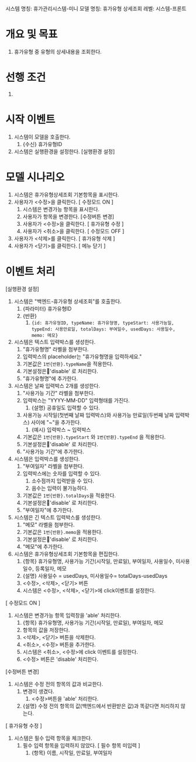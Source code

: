 시스템 명칭: 휴가관리시스템-미니
모델 명칭:  휴가유형 상세조회
레벨: 시스템-프론트

# 개요 및 목표
1. 휴가유형 중 유형의 상세내용을 조회한다.

# 선행 조건
1. 

# 시작 이벤트
1. 시스템이 모델을 호출한다. 
	1. {수신} 휴가유형ID
2. 시스템은 실행환경을 설정한다. [실행환경 설정]

# 모델 시나리오
1. 시스템은 휴가유형상세조회 기본항목을 표시한다.
2. 사용자가 <수정>을 클릭한다. [ 수정모드 ON ]
	1. 시스템은 변경가능 항목을 표시한다.
	2. 사용자가 항목을 변경한다. [수정버튼 변경]
	3. 사용자가 <수정>을 클릭한다. [ 휴가유형 수정 ]
	4. 사용자가 <취소>을 클릭한다.  [ 수정모드 OFF ]
3. 사용자가 <삭제>를 클릭한다. [ 휴가유형 삭제 ]
4. 사용자가 <닫기>를 클릭한다. [ 메뉴 닫기 ]

# 이벤트 처리
[실행환경 설정]
1. 시스템은 "백엔드-휴가유형 상세조회"를 호출한다.
	1. {파라미터} 휴가유형ID
	2. {반환}
		1. ```{id: 휴가유형ID, typeName: 휴가유형명, typeStart: 사용가능일, typeEnd: 사용만료일, totalDays: 부여일수, usedDays: 사용일수, memo: 메모}```
2. 시스템은 텍스트 입력박스를 생성한다.
	1. "휴가유형명" 라벨을 첨부한다.
	2. 입력박스의 placeholder는 "휴가유형명을 입력하세요."
	3. 기본값은 `1번{반환}.typeName`을 적용한다. 
	4. 기본설정은'disable' 로 처리한다.
	5. "휴가유형명"에 추가한다.
3. 시스템은 날짜 입력박스 2개를 생성한다.
	1. "사용가능 기간" 라벨을 첨부한다.
	2. 입력박스는 "YYYY-MM-DD" 입력형태를 가진다.
		1. {설명} 공휴일도 입력할 수 있다.
	3. 사용가능 시작일(첫번째 날짜 입력박스)와 사용가능 만료일(두번째 날짜 입력박스) 사이에 "~"을 추가한다.
		1. {예시} 입력박스 ~ 입력박스
	4.  기본값은 `1번{반환}.typeStart` 와 `1번{반환}.typeEnd` 을 적용한다. 
	5. 기본설정은'disable' 로 처리한다.
	6. "사용가능 기간"에 추가한다.
4. 시스템은 입력박스를 생성한다.
	1. "부여일자" 라벨을 첨부한다.
	2. 입력박스에는 숫자를 입력할 수 있다.
		1. 소수점까지 입력받을 수 있다.
		2. 음수는 입력이 불가능하다.
	3. 기본값은 `1번{반환}.totalDays`을 적용한다. 
	4. 기본설정은'disable' 로 처리한다.
	5. "부여일자"에 추가한다.
5. 시스템은 긴 텍스트 입력박스를 생성한다.
	1. "메모" 라벨을 첨부한다.
	2. 기본값은 `1번{반환}.memo`을 적용한다. 
	3. 기본설정은'disable' 로 처리한다.
	4. "메모"에 추가한다.
6. 시스템은  휴가유형상세조회 기본항목을 편집한다.
	1. {항목} 휴가유형명, 사용가능 기간(시작일, 만료일), 부여일자, 사용일수, 미사용일수, 등록일자, 메모
	2. {설명} 사용일수 = usedDays, 미사용일수= totalDays-usedDays
	3. <수정>, <삭제>, <닫기> 버튼
	4. 시스템은  <수정>, <삭제>, <닫기>에 click이벤트를 설정한다.

 [ 수정모드 ON ]
 1. 시스템은 변경가능 항목 입력창을 'able' 처리한다.
	 1. {항목} 휴가유형명, 사용가능 기간(시작일, 만료일), 부여일자, 메모
	 2. 항목의 값을 저장한다.
	 3. <삭제>, <닫기> 버튼을 삭제한다.
	 4. <취소>, <수정> 버튼을 추가한다.
	 5. 시스템은 <취소>, <수정>에 click 이벤트를 설정한다.
	 6. <수정> 버튼은 'disable' 처리한다.

[수정버튼 변경]
1. 시스템은 수정 전의 항목의 값과 비교한다.
	1. 변경이 생겼다.
		1. <수정>버튼을 'able' 처리한다.
	2. {설명} 수정 전의 항목의 값(백엔드에서 반환받은 값)과 똑같다면 처리하지 않는다.


[ 휴가유형 수정 ]
1. 시스템은 필수 입력 항목을 체크한다.
	1. 필수 입력 항목을 입력하지 않았다. [ 필수 항목 미입력 ]
		1.  {항목} 이름, 시작일, 만료일, 부여일자